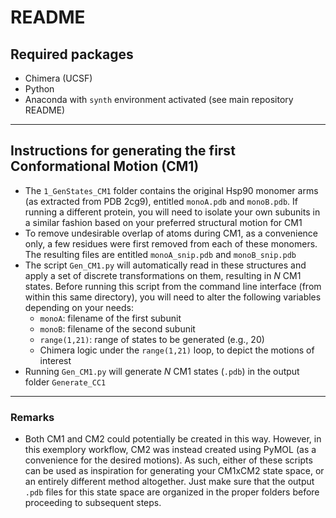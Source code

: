 # README
## Required packages
- Chimera (UCSF)
- Python
- Anaconda with `synth` environment activated (see main repository README)

---

## Instructions for generating the first Conformational Motion (CM1)
- The `1_GenStates_CM1` folder contains the original Hsp90 monomer arms (as extracted from PDB 2cg9), entitled `monoA.pdb` and `monoB.pdb`. If running a different protein, you will need to isolate your own subunits in a similar fashion based on your preferred structural motion for CM1
- To remove undesirable overlap of atoms during CM1, as a convenience only, a few residues were first removed from each of these monomers. The resulting files are entitled `monoA_snip.pdb` and `monoB_snip.pdb`
- The script `Gen_CM1.py` will automatically read in these structures and apply a set of discrete transformations on them, resulting in *N* CM1 states. Before running this script from the command line interface (from within this same directory), you will need to alter the following variables depending on your needs:
  - `monoA`: filename of the first subunit
  - `monoB`: filename of the second subunit
  - `range(1,21)`: range of states to be generated (e.g., 20)
  - Chimera logic under the `range(1,21)` loop, to depict the motions of interest
- Running `Gen_CM1.py` will generate *N* CM1 states (`.pdb`) in the output folder `Generate_CC1`

---

### Remarks
- Both CM1 and CM2 could potentially be created in this way. However, in this exemplory workflow, CM2 was instead created using PyMOL (as a convenience for the desired motions). As such, either of these scripts can be used as inspiration for generating your CM1xCM2 state space, or an entirely different method altogether. Just make sure that the output `.pdb` files for this state space are organized in the proper folders before proceeding to subsequent steps.
